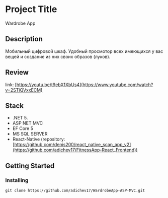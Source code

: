 # Project Title

Wardrobe App

## Description

Мобильный цифровой шкаф. Удобный просмотор всех имеющихся у вас вещей и создание из них своих образов (луков).

## Review

link: [https://youtu.be/t9ebX1XbUs4](https://www.youtube.com/watch?v=2STiQVxxECM)

## Stack

- .NET 5.
- ASP NET MVC
- EF Core 5
- MS SQL SERVER
- React-Native (repository: [https://github.com/denis200/react_native_scan_app_v2](https://github.com/adichev17/FitnessApp-React_Frontend))

## Getting Started

### Installing

```
git clone https://github.com/adichev17/WardrobeApp-ASP-MVC.git
```

